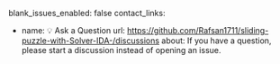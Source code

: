 blank_issues_enabled: false
contact_links:
  - name: 💡 Ask a Question
    url: https://github.com/Rafsan1711/sliding-puzzle-with-Solver-IDA-/discussions
    about: If you have a question, please start a discussion instead of opening an issue.
